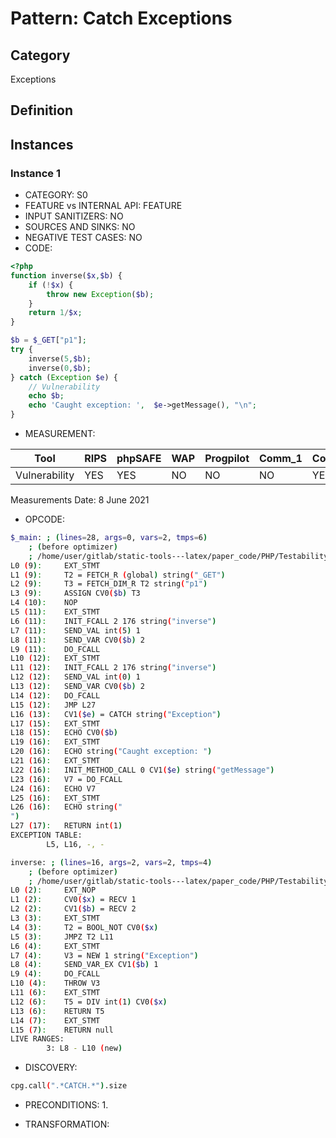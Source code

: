 # Pattern: Catch Exceptions

## Category

Exceptions

## Definition

## Instances

### Instance 1

- CATEGORY: S0
- FEATURE vs INTERNAL API: FEATURE
- INPUT SANITIZERS:  NO
- SOURCES AND SINKS: NO 
- NEGATIVE TEST CASES: NO
- CODE:

```php
<?php
function inverse($x,$b) {
    if (!$x) {
        throw new Exception($b);
    }
    return 1/$x;
}

$b = $_GET["p1"];
try {
    inverse(5,$b);
    inverse(0,$b);
} catch (Exception $e) {
    // Vulnerability
    echo $b;
    echo 'Caught exception: ',  $e->getMessage(), "\n";
}
```

- MEASUREMENT:

| Tool          | RIPS | phpSAFE | WAP  | Progpilot | Comm_1 | Comm_2 | Correct |
| ------------- | ---- | ------- | ---- | --------- | ------- | --------- | ------- |
| Vulnerability | YES  | YES     | NO   | NO        | NO      | YES       | YES     |
Measurements Date: 8 June 2021

- OPCODE:

```bash
$_main: ; (lines=28, args=0, vars=2, tmps=6)
    ; (before optimizer)
    ; /home/user/gitlab/static-tools---latex/paper_code/PHP/Testability_Patterns/41_catch_exceptions/41_catch_exception.php:1-17
L0 (9):     EXT_STMT
L1 (9):     T2 = FETCH_R (global) string("_GET")
L2 (9):     T3 = FETCH_DIM_R T2 string("p1")
L3 (9):     ASSIGN CV0($b) T3
L4 (10):    NOP
L5 (11):    EXT_STMT
L6 (11):    INIT_FCALL 2 176 string("inverse")
L7 (11):    SEND_VAL int(5) 1
L8 (11):    SEND_VAR CV0($b) 2
L9 (11):    DO_FCALL
L10 (12):   EXT_STMT
L11 (12):   INIT_FCALL 2 176 string("inverse")
L12 (12):   SEND_VAL int(0) 1
L13 (12):   SEND_VAR CV0($b) 2
L14 (12):   DO_FCALL
L15 (12):   JMP L27
L16 (13):   CV1($e) = CATCH string("Exception")
L17 (15):   EXT_STMT
L18 (15):   ECHO CV0($b)
L19 (16):   EXT_STMT
L20 (16):   ECHO string("Caught exception: ")
L21 (16):   EXT_STMT
L22 (16):   INIT_METHOD_CALL 0 CV1($e) string("getMessage")
L23 (16):   V7 = DO_FCALL
L24 (16):   ECHO V7
L25 (16):   EXT_STMT
L26 (16):   ECHO string("
")
L27 (17):   RETURN int(1)
EXCEPTION TABLE:
        L5, L16, -, -

inverse: ; (lines=16, args=2, vars=2, tmps=4)
    ; (before optimizer)
    ; /home/user/gitlab/static-tools---latex/paper_code/PHP/Testability_Patterns/41_catch_exceptions/41_catch_exception.php:2-7
L0 (2):     EXT_NOP
L1 (2):     CV0($x) = RECV 1
L2 (2):     CV1($b) = RECV 2
L3 (3):     EXT_STMT
L4 (3):     T2 = BOOL_NOT CV0($x)
L5 (3):     JMPZ T2 L11
L6 (4):     EXT_STMT
L7 (4):     V3 = NEW 1 string("Exception")
L8 (4):     SEND_VAR_EX CV1($b) 1
L9 (4):     DO_FCALL
L10 (4):    THROW V3
L11 (6):    EXT_STMT
L12 (6):    T5 = DIV int(1) CV0($x)
L13 (6):    RETURN T5
L14 (7):    EXT_STMT
L15 (7):    RETURN null
LIVE RANGES:
        3: L8 - L10 (new)
```

- DISCOVERY:

```bash
cpg.call(".*CATCH.*").size
```

- PRECONDITIONS:
   1.

- TRANSFORMATION: 

```

```


